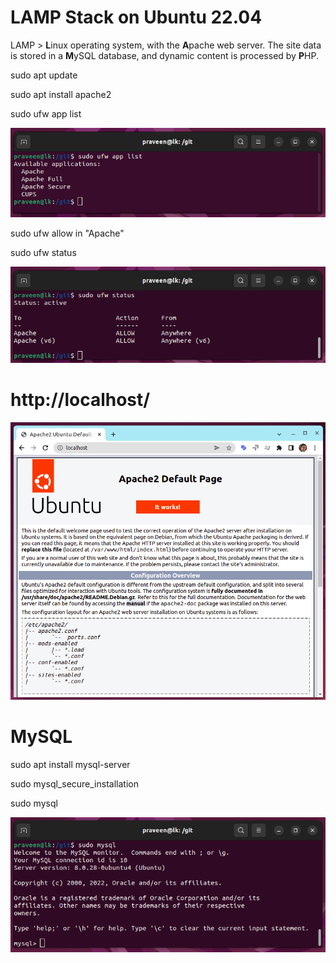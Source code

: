 # LAMP Stack on Ubuntu 22.04

LAMP > **L**inux operating system, with the **A**pache web server. The site data is stored in a **M**ySQL database, and dynamic content is processed by **P**HP.

sudo apt update

sudo apt install apache2

sudo ufw app list

![UFW apps](ufw-apps.png)

sudo ufw allow in "Apache"

sudo ufw status

![UFW Status](ufw-status.png)

# http://localhost/

![localhost](default-page.png)

# MySQL

sudo apt install mysql-server

sudo mysql_secure_installation

sudo mysql

![mysql](mysql.png)
